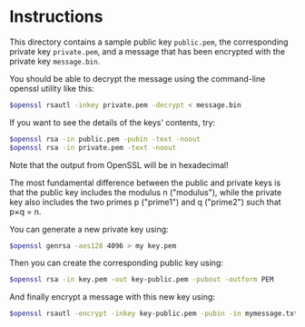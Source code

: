 # Instructions

This directory contains a sample public key `public.pem`, the corresponding
private key `private.pem`, and a message that has been encrypted with the
private key `message.bin`.

You should be able to decrypt the message using the command-line openssl
utility like this:

```bash
$openssl rsautl -inkey private.pem -decrypt < message.bin
```

If you want to see the details of the keys' contents, try:

```bash
$openssl rsa -in public.pem -pubin -text -noout
$openssl rsa -in private.pem -text -noout
```

Note that the output from OpenSSL will be in hexadecimal!

The most fundamental difference between the public and private keys is
that the public key includes the modulus n ("modulus"), while the
private key also includes the two primes p ("prime1") and q ("prime2")
such that p×q = n.

You can generate a new private key using:

```bash
$openssl genrsa -aes128 4096 > my key.pem
```

Then you can create the corresponding public key using:
```bash
$openssl rsa -in key.pem -out key-public.pem -pubout -outform PEM 
```

And finally encrypt a message with this new key using:


```bash
$openssl rsautl -encrypt -inkey key-public.pem -pubin -in mymessage.txt -out mymessage.txt.asc

```

